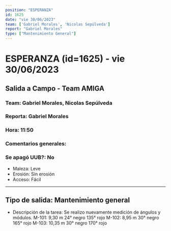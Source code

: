```yaml
---
position: "ESPERANZA"
id: 1625
date: "vie 30/06/2023"
team: ['Gabriel Morales', 'Nicolas Sepúlveda']
report: "Gabriel Morales"
type: ["Mantenimiento General"]
---
```


# ESPERANZA (id=1625) - vie 30/06/2023
## Salida a Campo - Team AMIGA
### Team: Gabriel Morales, Nicolas Sepúlveda
### Reporta: Gabriel Morales
### Hora: 11:50
### Comentarios generales: 
### Se apagó UUB?: No 
- Maleza: Leve
- Erosión: Sin erosión
- Acceso: Fácil
---------
## Tipo de salida: Mantenimiento general
   - Descripción de la tarea: Se realizo nuevamente medición de ángulos y módulos.
M-101: 9,30 m 24° negro 135° rojo
M-102: 8,95 m 30° negro 165° rojo
M-103: 10,35 m 30° negro 170° rojo
